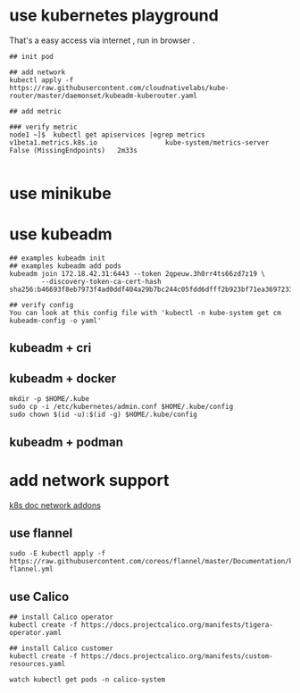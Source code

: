 # use kubernetes playground 
That's a easy access via internet , run in browser . 
```
## init pod

## add network 
kubectl apply -f https://raw.githubusercontent.com/cloudnativelabs/kube-router/master/daemonset/kubeadm-kuberouter.yaml

## add metric

### verify metric 
node1 ~]$  kubectl get apiservices |egrep metrics
v1beta1.metrics.k8s.io                 kube-system/metrics-server   False (MissingEndpoints)   2m33s


```

# use minikube 



# use kubeadm

```
## examples kubeadm init
## examples kubeadm add pods
kubeadm join 172.18.42.31:6443 --token 2qpeuw.3h0rr4ts66zd7z19 \
        --discovery-token-ca-cert-hash sha256:b46693f8eb7973f4ad0ddf404a29b7bc244c05fdd6dfff2b923bf71ea3697233

## verify config
You can look at this config file with 'kubectl -n kube-system get cm kubeadm-config -o yaml'
```
## kubeadm + cri

## kubeadm + docker

```
mkdir -p $HOME/.kube
sudo cp -i /etc/kubernetes/admin.conf $HOME/.kube/config
sudo chown $(id -u):$(id -g) $HOME/.kube/config
```

## kubeadm + podman

# add network support 

[k8s doc network addons](https://kubernetes.io/docs/concepts/cluster-administration/addons/)

## use flannel

```
sudo -E kubectl apply -f https://raw.githubusercontent.com/coreos/flannel/master/Documentation/kube-flannel.yml

```

## use Calico

``` 
## install Calico operator
kubectl create -f https://docs.projectcalico.org/manifests/tigera-operator.yaml

## install Calico customer 
kubectl create -f https://docs.projectcalico.org/manifests/custom-resources.yaml

watch kubectl get pods -n calico-system
```
